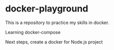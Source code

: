 # docker-playground
This is a repository to practice my skills in docker.

Learning docker-compose

Next steps, create a docker for Node.js project